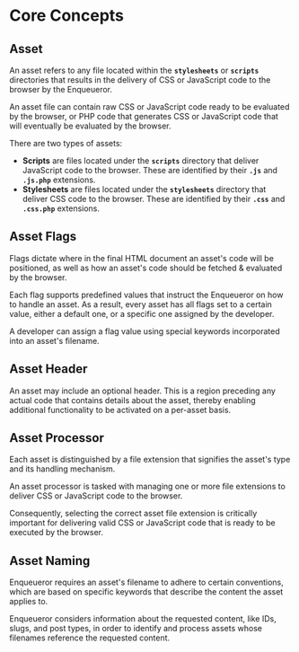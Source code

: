 # Core Concepts

## Asset

An asset refers to any file located within the **`stylesheets`** or **`scripts`** directories that results in the delivery of CSS or JavaScript code to the browser by the Enqueueror.

An asset file can contain raw CSS or JavaScript code ready to be evaluated by the browser, or PHP code that generates CSS or JavaScript code that will eventually be evaluated by the browser.

There are two types of assets:
- **Scripts** are files located under the **`scripts`** directory that deliver JavaScript code to the browser. These are identified by their **`.js`** and **`.js.php`** extensions.
- **Stylesheets** are files located under the **`stylesheets`** directory that deliver CSS code to the browser. These are identified by their **`.css`** and **`.css.php`** extensions.

## Asset Flags

Flags dictate where in the final HTML document an asset's code will be positioned, as well as how an asset's code should be fetched & evaluated by the browser.

Each flag supports predefined values that instruct the Enqueueror on how to handle an asset. As a result, every asset has all flags set to a certain value, either a default one, or a specific one assigned by the developer.

A developer can assign a flag value using special keywords incorporated into an asset's filename.

## Asset Header

An asset may include an optional header. This is a region preceding any actual code that contains details about the asset, thereby enabling additional functionality to be activated on a per-asset basis.

## Asset Processor

Each asset is distinguished by a file extension that signifies the asset's type and its handling mechanism. 

An asset processor is tasked with managing one or more file extensions to deliver CSS or JavaScript code to the browser. 

Consequently, selecting the correct asset file extension is critically important for delivering valid CSS or JavaScript code that is ready to be executed by the browser.

## Asset Naming

Enqueueror requires an asset's filename to adhere to certain conventions, which are based on specific keywords that describe the content the asset applies to. 

Enqueueror considers information about the requested content, like IDs, slugs, and post types, in order to identify and process assets whose filenames reference the requested content.